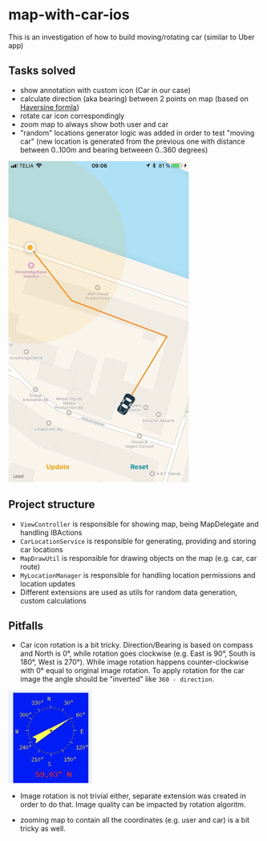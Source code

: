 # map-with-car-ios
This is an investigation of how to build moving/rotating car (similar to Uber app)

## Tasks solved

* show annotation with custom icon (Car in our case)
* calculate direction (aka bearing) between 2 points on map (based on [Haversine formla](https://en.wikipedia.org/wiki/Haversine_formula))
* rotate car icon correspondingly 
* zoom map to always show both user and car
* "random" locations generator logic was added in order to test "moving car" (new location is generated from the previous one with distance between 0..100m and bearing betweeen 0..360 degrees)

![Demo image](https://github.com/sergii-frost/map-with-car-ios/blob/master/assets/demo_image.jpg)

## Project structure

* `ViewController` is responsible for showing map, being MapDelegate and handling IBActions
* `CarLocationService` is responsible for generating, providing and storing car locations
* `MapDrawUtil` is responsible for drawing objects on the map (e.g. car, car route)
* `MyLocationManager` is responsible for handling location permissions and location updates
* Different extensions are used as utils for random data generation, custom calculations

## Pitfalls

* Car icon rotation is a bit tricky. Direction/Bearing is based on compass and North is 0°, while rotation goes clockwise (e.g. East is 90°, South is 180°, West is 270°). While image rotation happens counter-clockwise with 0° equal to original image rotation. To apply rotation for the car image the angle should be "inverted" like `360 - direction`.

![Compass based direction](https://github.com/sergii-frost/map-with-car-ios/blob/master/assets/compass_based_direction.jpg)

* Image rotation is not trivial either, separate extension was created in order to do that. Image quality can be impacted by rotation algoritm. 

* zooming map to contain all the coordinates (e.g. user and car) is a bit tricky as well.
